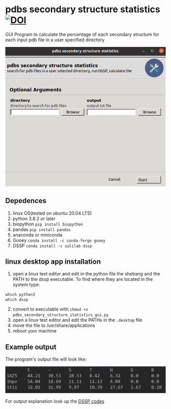 # pdbs secondary structure statistics [![DOI](https://zenodo.org/badge/DOI/10.5281/zenodo.5829720.svg)](https://doi.org/10.5281/zenodo.5829720)
GUI Program to calculate the percentage of each secondary structure for each input pdb file in a user specified directory

![](program_gui.png)

## Depedences
1. linux OS(tested on ubuntu 20.04 LTS)
2. python 3.8.2 or later
3. biopython `pip install biopython`
4. pandas `pip install pandas`
5. anaconda or miniconda
4. Gooey `conda install -c conda-forge gooey`
5. DSSP `conda install -c salilab dssp`

## linux desktop app installation
1. open a linux text editor and edit in the python file the shebang and the PATH to the dssp executable. To find where they are located in the system type:  

```
which python3
which dssp
```
2. convert to executable with `chmod +x pdbs_secondary_structure_statistics_gui.py`
3. open a linux text editor and edit the PATHs in the `.desktop` file
4. move the file to /usr/share/applications
5. reboot your machine

## Example output
The program's output file will look like:

![](example_output.png)

For output explanation look up the [DSSP codes](https://biopython.org/docs/1.76/api/Bio.PDB.DSSP.html)
